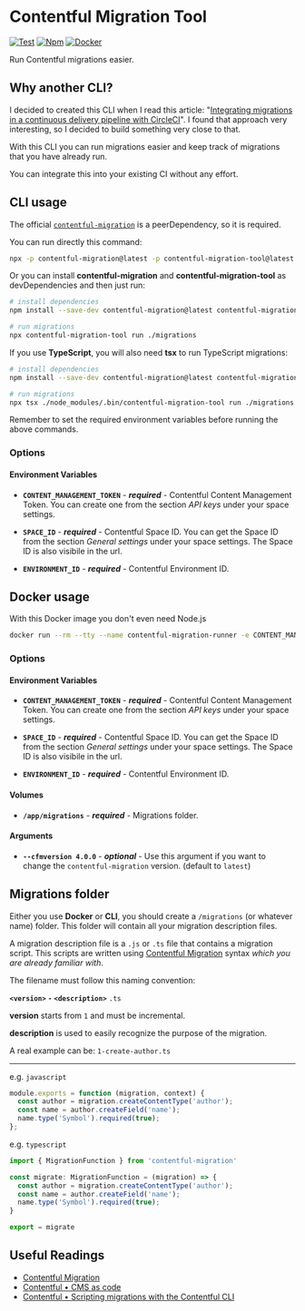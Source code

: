 # Contentful Migration Tool

[![Test](https://github.com/marcomontalbano/contentful-migration-tool/actions/workflows/test.yml/badge.svg)](https://github.com/marcomontalbano/contentful-migration-tool/actions/workflows/test.yml)
[![Npm](https://img.shields.io/npm/v/contentful-migration-tool.svg?logo=npm&style=flat&label=version)](https://www.npmjs.com/package/contentful-migration-tool)
[![Docker](https://img.shields.io/docker/v/marcomontalbano/contentful-migration.svg?logo=docker&logoColor=white&style=flat)](https://hub.docker.com/r/marcomontalbano/contentful-migration)

Run Contentful migrations easier.

## Why another CLI?

I decided to created this CLI when I read this article: "[Integrating migrations in a continuous delivery pipeline with CircleCI](https://www.contentful.com/developers/docs/tutorials/general/continuous-integration-with-circleci/)". I found that approach very interesting, so I decided to build something very close to that.

With this CLI you can run migrations easier and keep track of migrations that you have already run.

You can integrate this into your existing CI without any effort.


## CLI usage

The official [`contentful-migration`](https://github.com/contentful/contentful-migration) is a peerDependency, so it is required.

You can run directly this command:

```sh
npx -p contentful-migration@latest -p contentful-migration-tool@latest contentful-migration-tool run ./migrations
```

Or you can install **contentful-migration** and **contentful-migration-tool** as devDependencies and then just run:

```sh
# install dependencies
npm install --save-dev contentful-migration@latest contentful-migration-tool@latest

# run migrations
npx contentful-migration-tool run ./migrations
```

If you use **TypeScript**, you will also need **tsx** to run TypeScript migrations:

```sh
# install dependencies
npm install --save-dev contentful-migration@latest contentful-migration-tool@latest tsx

# run migrations
npx tsx ./node_modules/.bin/contentful-migration-tool run ./migrations
```

Remember to set the required environment variables before running the above commands.

### Options

#### Environment Variables

* **`CONTENT_MANAGEMENT_TOKEN`** - ***required*** - Contentful Content Management Token. You can create one from the section *API keys* under your space settings.

* **`SPACE_ID`** - ***required*** - Contentful Space ID. You can get the Space ID from the section *General settings* under your space settings. The Space ID is also visibile in the url.

* **`ENVIRONMENT_ID`** - ***required*** - Contentful Environment ID.

## Docker usage

With this Docker image you don't even need Node.js

```sh
docker run --rm --tty --name contentful-migration-runner -e CONTENT_MANAGEMENT_TOKEN=$CONTENT_MANAGEMENT_TOKEN -e SPACE_ID=$SPACE_ID -e ENVIRONMENT_ID=$ENVIRONMENT_ID -v $(pwd)/migrations:/app/migrations marcomontalbano/contentful-migration
```

### Options

#### Environment Variables

* **`CONTENT_MANAGEMENT_TOKEN`** - ***required*** - Contentful Content Management Token. You can create one from the section *API keys* under your space settings.

* **`SPACE_ID`** - ***required*** - Contentful Space ID. You can get the Space ID from the section *General settings* under your space settings. The Space ID is also visibile in the url.

* **`ENVIRONMENT_ID`** - ***required*** - Contentful Environment ID.

#### Volumes

* **`/app/migrations`** - ***required*** - Migrations folder.

#### Arguments

* **`--cfmversion 4.0.0`** - ***optional*** - Use this argument if you want to change the `contentful-migration` version. (default to `latest`)


## Migrations folder

Either you use **Docker** or **CLI**, you should create a `/migrations` (or whatever name) folder. This folder will contain all your migration description files.

A migration description file is a `.js` or `.ts` file that contains a migration script. This scripts are written using [Contentful Migration](https://github.com/contentful/contentful-migration) syntax *which you are already familiar with*.

The filename must follow this naming convention:

**`<version>` `-` `<description>`** `.ts`

**version** starts from `1` and must be incremental.

**description** is used to easily recognize the purpose of the migration.

A real example can be: `1-create-author.ts`

----

e.g. `javascript`

```js
module.exports = function (migration, context) {
  const author = migration.createContentType('author');
  const name = author.createField('name');
  name.type('Symbol').required(true);
};
```

e.g. `typescript`

```ts
import { MigrationFunction } from 'contentful-migration'

const migrate: MigrationFunction = (migration) => {
  const author = migration.createContentType('author');
  const name = author.createField('name');
  name.type('Symbol').required(true);
}

export = migrate
```

## Useful Readings

* [Contentful Migration](https://github.com/contentful/contentful-migration)
* [Contentful • CMS as code](https://www.contentful.com/help/cms-as-code/)
* [Contentful • Scripting migrations with the Contentful CLI](https://www.contentful.com/developers/docs/tutorials/cli/scripting-migrations/)
